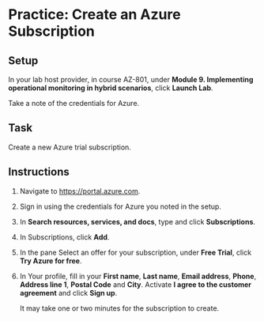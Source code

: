 # Practice: Create an Azure Subscription

## Setup

In your lab host provider, in course AZ-801, under **Module 9. Implementing operational monitoring in hybrid scenarios**, click **Launch Lab**.

Take a note of the credentials for Azure.

## Task

Create a new Azure trial subscription.

## Instructions

1. Navigate to <https://portal.azure.com>.
1. Sign in using the credentials for Azure you noted in the setup.
1. In **Search resources, services, and docs**, type and click **Subscriptions**.
1. In Subscriptions, click **Add**.
1. In the pane Select an offer for your subscription, under **Free Trial**, click **Try Azure for free**.
1. In Your profile, fill in your **First name**, **Last name**, **Email address**, **Phone**, **Address line 1**, **Postal Code** and **City**. Activate **I agree to the customer agreement** and click **Sign up**.

    It may take one or two minutes for the subscription to create.
